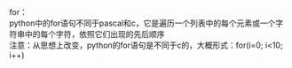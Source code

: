 for：  
python中的for语句不同于pascal和c，它是遍历一个列表中的每个元素或一个字符串中的每个字符，依照它们出现的先后顺序  
注意：从思想上改变，python的for语句是不同于c的，大概形式：for(i=0; i<10; i++)
